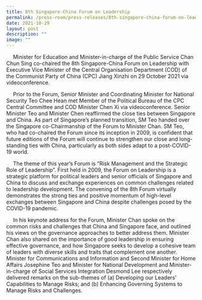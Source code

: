 ```yaml
---
title: 8th Singapore‑China Forum on Leadership
permalink: /press-room/press-releases/8th-singapore-china-forum-on-leadership/
date: 2021-10-29
layout: post
description: ""
image: ""
---
```

&emsp; Minister for Education and Minister-in-charge of the Public Service Chan Chun Sing co-chaired the 8th Singapore-China Forum on Leadership with Executive Vice Minister of the Central Organisation Department (COD) of the Communist Party of China (CPC) Jiang Xinzhi on 29 October 2021 via videoconference.    
  
&emsp; Prior to the Forum, Senior Minister and Coordinating Minister for National Security Teo Chee Hean met Member of the Political Bureau of the CPC Central Committee and COD Minister Chen Xi via videoconference. Senior Minister Teo and Minister Chen reaffirmed the close ties between Singapore and China. As part of Singapore’s planned transition, SM Teo handed over the Singapore co-Chairmanship of the Forum to Minister Chan. SM Teo, who had co-chaired the Forum since its inception in 2009, is confident that future editions of the Forum will continue to strengthen our close and long-standing ties with China, particularly as both sides adapt to a post-COVID-19 world.  
  
&emsp; The theme of this year’s Forum is “Risk Management and the Strategic Role of Leadership”. First held in 2009, the Forum on Leadership is a strategic platform for political leaders and senior officials of Singapore and China to discuss and exchange experiences on common challenges related to leadership development. The convening of the 8th Forum virtually demonstrates the strong ties and positive momentum of high-level exchanges between Singapore and China despite challenges posed by the COVID-19 pandemic.  
  
&emsp; In his keynote address for the Forum, Minister Chan spoke on the common risks and challenges that China and Singapore face, and outlined his views on the governance approaches to better address them. Minister Chan also shared on the importance of good leadership in ensuring effective governance, and how Singapore seeks to develop a cohesive team of leaders with diverse skills and traits that complement one another. Minister for Communications and Information and Second Minister for Home Affairs Josephine Teo and Minister for National Development and Minister-in-charge of Social Services Integration Desmond Lee respectively delivered remarks on the sub-themes of (a) Developing our Leaders’ Capabilities to Manage Risks; and (b) Enhancing Governing Systems to Manage Risks and Challenges.